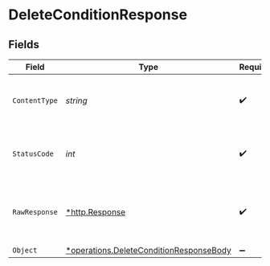# DeleteConditionResponse


## Fields

| Field                                                                                             | Type                                                                                              | Required                                                                                          | Description                                                                                       |
| ------------------------------------------------------------------------------------------------- | ------------------------------------------------------------------------------------------------- | ------------------------------------------------------------------------------------------------- | ------------------------------------------------------------------------------------------------- |
| `ContentType`                                                                                     | *string*                                                                                          | :heavy_check_mark:                                                                                | HTTP response content type for this operation                                                     |
| `StatusCode`                                                                                      | *int*                                                                                             | :heavy_check_mark:                                                                                | HTTP response status code for this operation                                                      |
| `RawResponse`                                                                                     | [*http.Response](https://pkg.go.dev/net/http#Response)                                            | :heavy_check_mark:                                                                                | Raw HTTP response; suitable for custom response parsing                                           |
| `Object`                                                                                          | [*operations.DeleteConditionResponseBody](../../models/operations/deleteconditionresponsebody.md) | :heavy_minus_sign:                                                                                | OK                                                                                                |